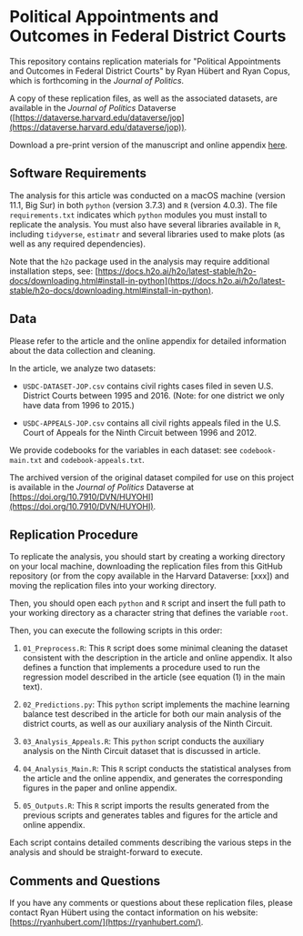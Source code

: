 # Political Appointments and Outcomes in Federal District Courts

This repository contains replication materials for "Political Appointments and
Outcomes in Federal District Courts" by Ryan Hübert and Ryan Copus, which is
forthcoming in the _Journal of Politics_. 

A copy of these replication files, as well as the associated datasets, are 
available in the _Journal of Politics_ Dataverse 
([https://dataverse.harvard.edu/dataverse/jop](https://dataverse.harvard.edu/dataverse/jop)).

Download a pre-print version of the manuscript and online appendix 
[here](https://ryanhubert.com/publications/revisiting-ideology/).  

## Software Requirements

The analysis for this article was conducted on a macOS machine (version 11.1, 
Big Sur) in both `python` (version 3.7.3) and `R` (version 4.0.3). The file
`requirements.txt` indicates which `python` modules you must install
to replicate the analysis. You must also have several libraries available in 
`R`, including `tidyverse`, `estimatr` and several libraries used to make plots 
(as well as any required dependencies).

Note that the `h2o` package used in the analysis may require additional
installation steps, see:
[https://docs.h2o.ai/h2o/latest-stable/h2o-docs/downloading.html#install-in-python](https://docs.h2o.ai/h2o/latest-stable/h2o-docs/downloading.html#install-in-python).

## Data

Please refer to the article and the online appendix for detailed
information about the data collection and cleaning.

In the article, we analyze two datasets:

- `USDC-DATASET-JOP.csv` contains civil rights cases filed in seven U.S.
  District Courts between 1995 and 2016. (Note: for one district we only have
  data from 1996 to 2015.)

- `USDC-APPEALS-JOP.csv` contains all civil rights appeals filed in the U.S.
  Court of Appeals for the Ninth Circuit between 1996 and 2012.

We provide codebooks for the variables in each dataset: see
`codebook-main.txt` and `codebook-appeals.txt`.

The archived version of the original dataset compiled for use on this project is
available in the _Journal of Politics_ Dataverse at 
[https://doi.org/10.7910/DVN/HUYOHI](https://doi.org/10.7910/DVN/HUYOHI).

## Replication Procedure

To replicate the analysis, you should start by creating a working directory on
your local machine, downloading the replication files from this GitHub
repository (or from the copy available in the Harvard Dataverse: [xxx]) and
moving the replication files into your working directory.

Then, you should open each `python` and `R` script and insert the full path to
your working directory as a character string that defines the variable `root`.

Then, you can execute the following scripts in this order:

1. `01_Preprocess.R`: This `R` script does some minimal cleaning the dataset
   consistent with the description in the article and online appendix.
   It also defines a function that implements a procedure used to run the
   regression model described in the article (see equation (1) in the main
   text).

2. `02_Predictions.py`: This `python` script implements the machine learning
   balance test described in the article for both our main analysis of the
   district courts, as well as our auxiliary analysis of the Ninth Circuit.

3. `03_Analysis_Appeals.R`: This `python` script conducts the auxiliary analysis
   on the Ninth Circuit dataset that is discussed in article.

4. `04_Analysis_Main.R`: This `R` script conducts the statistical analyses from the article and
   the online appendix, and generates the corresponding figures in
   the paper and online appendix.

5. `05_Outputs.R`: This `R` script imports the results generated from the
   previous scripts and generates tables and figures for the article and
   online appendix.

Each script contains detailed comments describing the various steps in the
analysis and should be straight-forward to execute.

## Comments and Questions

If you have any comments or questions about these replication files, please
contact Ryan Hübert using the contact information on his website:
[https://ryanhubert.com/](https://ryanhubert.com/).
